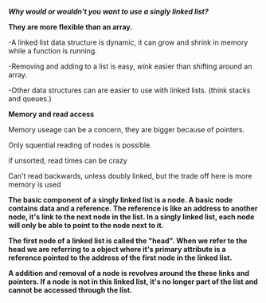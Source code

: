 ***Why would or wouldn't you want to use a singly linked list?***

**They are more flexible than an array.**

  -A linked list data structure is dynamic, it can grow and shrink in memory while a function is running.

  -Removing and adding to a list is easy, *wink* easier than shifting around an array.

  -Other data structures can are easier to use with linked lists. (think stacks and queues.)

**Memory and read access**

  Memory useage can be a concern, they are bigger because of pointers.

  Only squential reading of nodes is possible.

  if unsorted, read times can be crazy

  Can't read backwards, unless doubly linked, but the trade off here is more
  memory is used


**The basic component of a singly linked list is a node. A basic node contains data and a reference. The reference is like an address to another node, it's link to the next node in the list. In a singly linked list, each node will only be able to point to the node next to it.**

**The first node of a linked list is called the "head". When we refer to the head we are referring to a object where it's primary attribute is a reference pointed to the address of the first node in the linked list.**

**A addition and removal of a node is revolves around the these links and pointers. If a node is not in this linked list, it's no longer part of the list and cannot be accessed through the list.**
